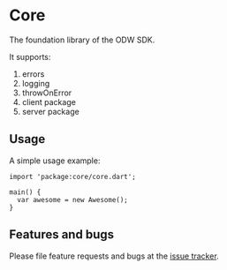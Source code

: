 # Core

The foundation library of the ODW SDK.

It supports:
1. errors
2. logging
3. throwOnError
4. client package
5. server package

## Usage

A simple usage example:

    import 'package:core/core.dart';

    main() {
      var awesome = new Awesome();
    }

## Features and bugs

Please file feature requests and bugs at the [issue tracker][tracker].

[tracker]: https://github.com/OpenDICOMweb/sdk/issues
